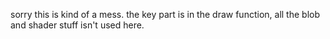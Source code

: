 sorry this is kind of a mess. the key part is in the draw function, all the blob and shader stuff isn't used here. 

